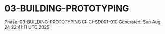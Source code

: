 # 03-BUILDING-PROTOTYPING
Phase: 03-BUILDING-PROTOTYPING
CI: CI-SD001-010
Generated: Sun Aug 24 22:41:11 UTC 2025
